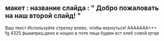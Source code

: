 макет : название слайда
 : " Добро пожаловать на наш второй слайд! "
---
Ваш текст 
Используйте стрелку влево, чтобы вернуться!
ААААААА+++
fg
4325
фыаапркц
дено и нощно в поте лица
будем ест хлеб совой
qrrqe
